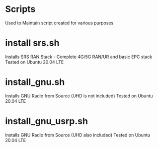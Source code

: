 # Scripts
Used to Maintain script created for various purposes

# install srs.sh
Installs SRS RAN Stack - Complete 4G/5G RAN/UR and basic EPC stack
Tested on Ubuntu 20.04 LTE 

# install_gnu.sh 
Installs GNU Radio from Source (UHD is not included)
Tested on Ubuntu 20.04 LTE 

# install_gnu_usrp.sh 
Installs GNU Radio from Source (UHD also included)
Tested on Ubuntu 20.04 LTE 
